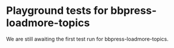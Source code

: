 # Playground tests for bbpress-loadmore-topics
We are still awaiting the first test run for bbpress-loadmore-topics.
